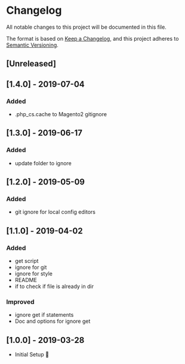 # Changelog
All notable changes to this project will be documented in this file.

The format is based on [Keep a Changelog](https://keepachangelog.com/en/1.0.0/),
and this project adheres to [Semantic Versioning](https://semver.org/spec/v2.0.0.html).

## [Unreleased]
## [1.4.0] - 2019-07-04
### Added
* .php_cs.cache to Magento2 gitignore

## [1.3.0] - 2019-06-17
### Added
* update folder to ignore

## [1.2.0] - 2019-05-09
### Added
* git ignore for local config editors

## [1.1.0] - 2019-04-02
### Added
* get script
* ignore for git
* ignore for style
* README
* if to check if file is already in dir

### Improved
* ignore get if statements
* Doc and options for ignore get

## [1.0.0] - 2019-03-28
* Initial Setup 🎉
